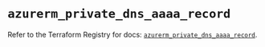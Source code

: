 # `azurerm_private_dns_aaaa_record`

Refer to the Terraform Registry for docs: [`azurerm_private_dns_aaaa_record`](https://registry.terraform.io/providers/hashicorp/azurerm/3.101.0/docs/resources/private_dns_aaaa_record).
